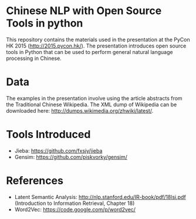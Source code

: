Chinese NLP with Open Source Tools in python
============================================
This repository contains the materials used in the presentation at the PyCon HK 2015 (http://2015.pycon.hk/). The presentation introduces open source tools in Python that can be used to perform general natural language processing in Chinese.

Data
====
The examples in the presentation involve using the article abstracts from the Traditional Chinese Wikipedia. The XML dump of Wikipedia can be downloaded here: http://dumps.wikimedia.org/zhwiki/latest/.

Tools Introduced
================
* Jieba: https://github.com/fxsjy/jieba
* Gensim: https://github.com/piskvorky/gensim/

References
==========
* Latent Semantic Analysis: http://nlp.stanford.edu/IR-book/pdf/18lsi.pdf (Introduction to Information Retrieval, Chapter 18)
* Word2Vec: https://code.google.com/p/word2vec/
